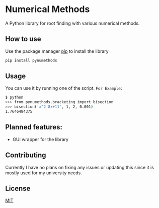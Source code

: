 # Numerical Methods
A Python library for root finding with various numerical methods.

## How to use
Use the package manager [pip](https://pip.pypa.io/en/stable/) to install the library
```bash
pip install pynumethods
```

## Usage
You can use it by running one of the script.
`For Example:`
```bash
$ python
>>> from pynumethods.bracketing import bisection
>>> bisection('x^2-8x+11', 1, 2, 0.001)
1.7646484375
```

## Planned features:
* GUI wrapper for the library

## Contributing
Currently I have no plans on fixing any issues or updating this since it is mostly used for
my university needs.

## License
[MIT](https://choosealicense.com/licenses/mit/)
